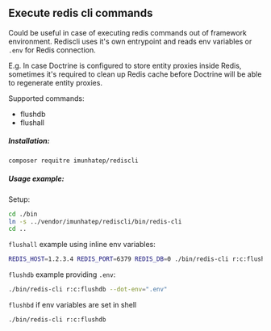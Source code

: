 Execute redis cli commands
----
Could be useful in case of executing redis commands out of framework environment. Rediscli uses it's own entrypoint and reads env variables or `.env` for Redis connection.

E.g. In case Doctrine is configured to store entity proxies inside Redis, sometimes it's required to clean up Redis cache before Doctrine will be able to regenerate entity proxies. 

Supported commands:
 - flushdb
 - flushall

##### Installation:
```bash
composer requitre imunhatep/rediscli
```

##### Usage example:

Setup:
```bash
cd ./bin
ln -s ../vendor/imunhatep/rediscli/bin/redis-cli 
cd ..
```

`flushall` example using inline env variables:
```bash
REDIS_HOST=1.2.3.4 REDIS_PORT=6379 REDIS_DB=0 ./bin/redis-cli r:c:flushall
```

`flushdb` example providing `.env`:
```bash
./bin/redis-cli r:c:flushdb --dot-env=".env"
```

`flushbd` if env variables are set in shell
```bash
./bin/redis-cli r:c:flushdb
```
